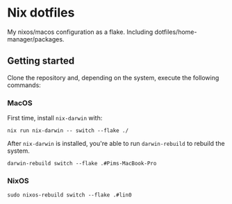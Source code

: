 # Nix dotfiles

My nixos/macos configuration as a flake. Including dotfiles/home-manager/packages.

## Getting started

Clone the repository and, depending on the system, execute the following commands:

### MacOS

First time, install `nix-darwin` with:
```shell
nix run nix-darwin -- switch --flake ./
```

After `nix-darwin` is installed, you're able to run `darwin-rebuild` to rebuild the system.
```shell
darwin-rebuild switch --flake .#Pims-MacBook-Pro
```

### NixOS
```shell
sudo nixos-rebuild switch --flake .#lin0
```
